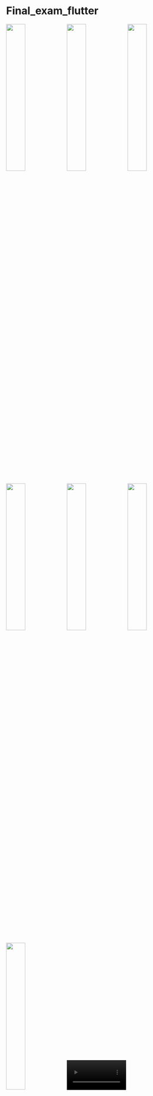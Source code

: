 # Final_exam_flutter

<img src="https://github.com/user-attachments/assets/4cef3f88-833b-4670-8383-85bf2383c913" width = 32%>
<img src="https://github.com/user-attachments/assets/607f9384-f173-429b-859a-c6987d1b5228" width = 32%>
<img src="https://github.com/user-attachments/assets/0a35f696-9a39-4625-8f32-4dd1d6ca5e34" width = 32%>
<img src="https://github.com/user-attachments/assets/4debcada-28c9-4a5a-bc7e-7ef29ab27c2e" width = 32%>
<img src="https://github.com/user-attachments/assets/12de2a2f-c0a8-4d5f-9a17-558465833b47" width = 32%>
<img src="https://github.com/user-attachments/assets/fd15ab07-640b-427c-8ad1-c4b384f53809" width = 32%>
<img src="https://github.com/user-attachments/assets/5225c2e7-9880-4949-843d-46e5d065367a" width = 32%>


<video src="https://github.com/user-attachments/assets/4eaea1e9-3573-44a6-bdb7-b697ee2e5744" width = 32%>
